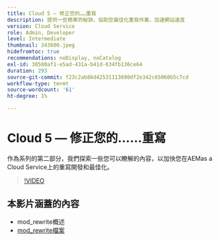 ```yaml
---
title: Cloud 5 — 修正您的……重寫
description: 提供一些簡單的秘訣，協助您最佳化重寫作業，加速網站速度
version: Cloud Service
role: Admin, Developer
level: Intermediate
thumbnail: 343600.jpeg
hidefromtoc: true
recommendations: noDisplay, noCatalog
exl-id: 38580af1-e5ad-431a-b41d-634fb136ce64
duration: 293
source-git-commit: f23c2ab86d42531113690df2e342c65060b5c7cd
workflow-type: tm+mt
source-wordcount: '61'
ht-degree: 1%

---
```


# Cloud 5 — 修正您的……重寫

作為系列的第二部分，我們探索一些您可以瞭解的內容，以加快您在AEMas a Cloud Service上的重寫開發和最佳化。

>[!VIDEO](https://video.tv.adobe.com/v/343600?quality=12&learn=on)

## 本影片涵蓋的內容

+ mod_rewrite概述
+ [mod_rewrite檔案](https://httpd.apache.org/docs/current/mod/mod_rewrite.html)
